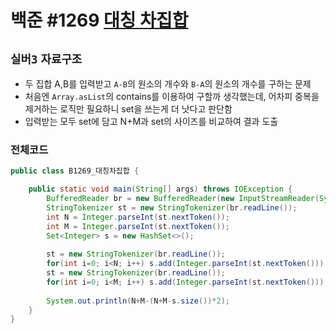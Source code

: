 # 백준 #1269 [대칭 차집합](https://www.acmicpc.net/problem/1269)
`실버3` `자료구조`
---
- 두 집합 A,B를 입력받고 `A-B`의 원소의 개수와 `B-A`의 원소의 개수를 구하는 문제
- 처음엔 `Array.asList`의 contains를 이용하여 구할까 생각했는데, 어차피 중복을 제거하는 로직만 필요하니 set을 쓰는게 더 낫다고 판단함
- 입력받는 모두 set에 담고 N+M과 set의 사이즈를 비교하여 결과 도출

### 전체코드
```java
public class B1269_대칭차집합 {

	public static void main(String[] args) throws IOException {
		BufferedReader br = new BufferedReader(new InputStreamReader(System.in));
		StringTokenizer st = new StringTokenizer(br.readLine());
		int N = Integer.parseInt(st.nextToken());
		int M = Integer.parseInt(st.nextToken());
		Set<Integer> s = new HashSet<>();
		
		st = new StringTokenizer(br.readLine());
		for(int i=0; i<N; i++) s.add(Integer.parseInt(st.nextToken()));
		st = new StringTokenizer(br.readLine());
		for(int i=0; i<M; i++) s.add(Integer.parseInt(st.nextToken()));
		
		System.out.println(N+M-(N+M-s.size())*2);
	}	
}

```
